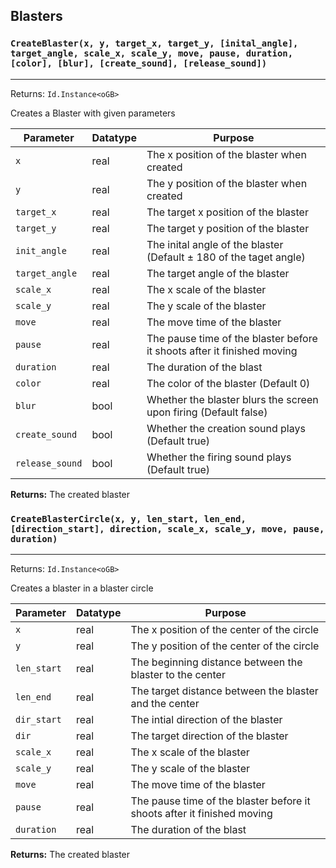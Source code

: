 ## Blasters

### `CreateBlaster(x, y, target_x, target_y, [inital_angle], target_angle, scale_x, scale_y, move, pause, duration, [color], [blur], [create_sound], [release_sound])`
---
 Returns: `Id.Instance<oGB>`

Creates a Blaster with given parameters

| Parameter | Datatype  | Purpose |
|-----------|-----------|---------|
|`x` |real |The x position of the blaster when created |
|`y` |real |The y position of the blaster when created |
|`target_x` |real |The target x position of the blaster |
|`target_y` |real |The target y position of the blaster |
|`init_angle` |real |The inital angle of the blaster (Default ± 180 of the taget angle) |
|`target_angle` |real |The target angle of the blaster |
|`scale_x` |real |The x scale of the blaster |
|`scale_y` |real |The y scale of the blaster |
|`move` |real |The move time of the blaster |
|`pause` |real |The pause time of the blaster before it shoots after it finished moving |
|`duration` |real |The duration of the blast |
|`color` |real |The color of the blaster (Default 0) |
|`blur` |bool |Whether the blaster blurs the screen upon firing (Default false) |
|`create_sound` |bool |Whether the creation sound plays (Default true) |
|`release_sound` |bool |Whether the firing sound plays (Default true) |

**Returns:** The created blaster

### `CreateBlasterCircle(x, y, len_start, len_end, [direction_start], direction, scale_x, scale_y, move, pause, duration)`
---
 Returns: `Id.Instance<oGB>`

Creates a blaster in a blaster circle

| Parameter | Datatype  | Purpose |
|-----------|-----------|---------|
|`x` |real |The x position of the center of the circle |
|`y` |real |The y position of the center of the circle |
|`len_start` |real |The beginning distance between the blaster to the center |
|`len_end` |real |The target distance between the blaster and the center |
|`dir_start` |real |The intial direction of the blaster |
|`dir` |real |The target direction of the blaster |
|`scale_x` |real |The x scale of the blaster |
|`scale_y` |real |The y scale of the blaster |
|`move` |real |The move time of the blaster |
|`pause` |real |The pause time of the blaster before it shoots after it finished moving |
|`duration` |real |The duration of the blast |

**Returns:** The created blaster
